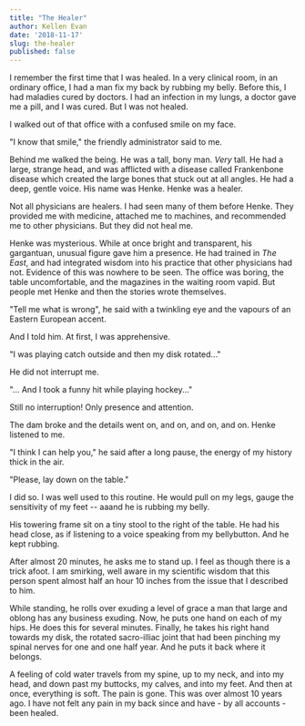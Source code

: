 ```yaml
---
title: "The Healer"
author: Kellen Evan
date: '2018-11-17'
slug: the-healer
published: false
---
```


I remember the first time that I was healed. In a very clinical room, in an ordinary office, I had a man fix my back by rubbing my belly. Before this, I had maladies cured by doctors. I had an infection in my lungs, a doctor gave me a pill, and I was cured. But I was not healed.

I walked out of that office with a confused smile on my face.

"I know that smile," the friendly administrator said to me.

Behind me walked the being. He was a tall, bony man. _Very_ tall. He had a large, strange head, and was afflicted with a disease called Frankenbone disease which created the large bones that stuck out at all angles. He had a deep, gentle voice. His name was Henke. Henke was a healer.

Not all physicians are healers. I had seen many of them before Henke. They provided me with medicine, attached me to machines, and recommended me to other physicians. But they did not heal me.

Henke was mysterious. While at once bright and transparent, his gargantuan, unusual figure gave him a presence. He had trained in _The East_, and had integrated wisdom into his practice that other physicians had not. Evidence of this was nowhere to be seen. The office was boring, the table uncomfortable, and the magazines in the waiting room vapid. But people met Henke and then the stories wrote themselves.

"Tell me what is wrong", he said with a twinkling eye and the vapours of an Eastern European accent.

And I told him. At first, I was apprehensive.

"I was playing catch outside and then my disk rotated..."

He did not interrupt me.

"... And I took a funny hit while playing hockey..."

Still no interruption! Only presence and attention.

The dam broke and the details went on, and on, and on, and on. Henke listened to me.

"I think I can help you," he said after a long pause, the energy of my history thick in the air.

"Please, lay down on the table."

I did so. I was well used to this routine. He would pull on my legs, gauge the sensitivity of my feet -- aaand he is rubbing my belly.

His towering frame sit on a tiny stool to the right of the table. He had his head close, as if listening to a voice speaking from my bellybutton. And he kept rubbing.

After almost 20 minutes, he asks me to stand up. I feel as though there is a trick afoot. I am smirking, well aware in my scientific wisdom that this person spent almost half an hour 10 inches from the issue that I described to him.

While standing, he rolls over exuding a level of grace a man that large and oblong has any business exuding. Now, he puts one hand on each of my hips. He does this for several minutes. Finally, he takes his right hand towards my disk, the rotated sacro-illiac joint that had been pinching my spinal nerves for one and one half year. And he puts it back where it belongs.

A feeling of cold water travels from my spine, up to my neck, and into my head, and down past my buttocks, my calves, and into my feet. And then at once, everything is soft. The pain is gone. This was over almost 10 years ago. I have not felt any pain in my back since and have - by all accounts - been healed.
